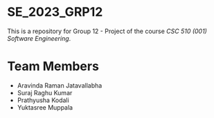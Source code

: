 # SE_2023_GRP12
This is a repository for Group 12 - Project of the course *CSC 510 (001) Software Engineering*.
# Team Members
* Aravinda Raman Jatavallabha
* Suraj Raghu Kumar
* Prathyusha Kodali
* Yuktasree Muppala
